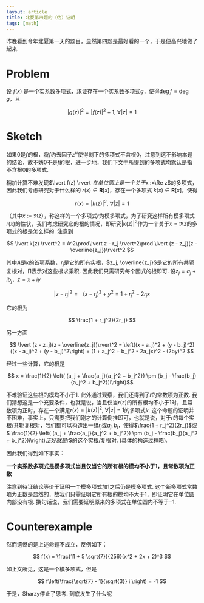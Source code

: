 ```yaml
---
layout: article
title: 北夏第四题的（伪）证明
tags: [math]
---
```



昨晚看到今年北夏第一天的题目，显然第四题是最好看的一个，于是便高兴地做了起来. 

# Problem
设 $f(x)$ 是一个实系数多项式，求证存在一个实系数多项式$g$，使得$\deg f = \deg g$，且

$$
\lvert g(z) \rvert^2 = \lvert f(z) \rvert^2 + 1,\ \forall \lvert z \rvert = 1
$$

# Sketch

如果0是$f$的根，将$f$约去因子$z^u$使得剩下的多项式不含根0，注意到这不影响本题的结论，故不妨0不是$f$的根，进一步地，我们下文中所提到的多项式均默认是指不含根0的多项式. 

稍加计算不难发现$\lvert f(z) \rvert $在单位圆上是一个关于$x :=\Re z$的多项式，因此我们考虑研究对于什么样的 $r(x) \in \mathbf{R}[x]$，存在一个多项式 $k(x) \in \mathbf{R}[x]$，使得

$$
r(x) = \lvert k(z) \rvert^2,\ \forall \lvert z \rvert = 1
$$

（其中$x := \Re z$），称这样的一个多项式$r$为模多项式，为了研究这样所有模多项式$r(x)$的性状，我们考虑研究它的根的情况，即研究$\lvert k(z)\rvert^2$作为一个关于$x = \Re z$的多项式的根是怎么样的. 注意到

$$
\lvert k(z) \rvert^2 = A^2\prod\lvert z - r_j \rvert^2\prod \lvert (z - z_j)(z - \overline{z_j})\rvert^2
$$

其中$A$是$k$的首项系数，$r_j$是它的所有实根，$z_j, \overline{z_j}$是它的所有共轭复根对，$\prod$表示对这些根求乘积. 因此我们只需研究每个因式的根即可. 设$z_j = a_j + i b_j$，$z = x + iy$

$$
\lvert z - r_j \rvert^2 = （x - r_j)^2 + y^2 = 1 + r_j^2 - 2r_jx
$$

它的根为

$$
\frac{1 + r_j^2}{2r_j}
$$

另一方面

$$
\lvert (z - z_j)(z - \overline{z_j})\rvert^2 = \left((x - a_j)^2 + (y - b_j)^2)((x - a_j)^2 + (y - b_j)^2\right) = (1 + a_j^2 + b_j^2 - 2a_jx)^2 - (2by)^2
$$

经过一些计算，它的根是

$$ x = \frac{1}{2} \left( (a_j + \frac{a_j}{a_j^2 + b_j^2}) \pm (b_j - \frac{b_j}{a_j^2 + b_j^2})i\right)$$

不难验证这些根的模均不小于1. 此外通过观察，我们还得到了$r$的常数项为正数. 我们猜想这是一个充要条件，也就是说，当且仅当$r(z)$的所有根均不小于1时，且常数项为正时，存在一个满足$r(x) = \lvert k(z) \rvert^2,\ \forall \lvert z \rvert = 1$的多项式$k$. 这个命题的证明并不困难，事实上，只需要把我们刚才的计算倒推即可，也就是说，对于$r$的每个实根/共轭复根对，我们都可以构造出一组$r_j$或$a_j, b_j$，使得$\frac{1 + r_j^2}{2r_j}$或$ \frac{1}{2} \left( (a_j + \frac{a_j}{a_j^2 + b_j^2}) \pm (b_j - \frac{b_j}{a_j^2 + b_j^2})i\right)$正好就是$r$的这个实根/复根对. (具体的构造过程略). 

因此我们得到如下事实：

**一个实系数多项式是模多项式当且仅当它的所有根的模均不小于1，且常数项为正数**

注意到待证结论等价于证明一个模多项式加1之后仍是模多项式. 这个新多项式常数项为正数是显然的，故我们只需证明它所有根的模均不大于1，即证明它在单位圆内部没有根. 换句话说，我们需要证明原来的多项式在单位圆内不等于$-1$.

# Counterexample
然而遗憾的是上述命题不成立，反例如下：

$$
f(x) = \frac{11 + 5 \sqrt{7}}{256}(x^2 + 2x + 2)^3
$$

如上文所见，这是一个模多项式，但是

$$
f\left(\frac{\sqrt{7} - 1}{\sqrt{3}} i \right) = -1
$$

于是，Sharzy停止了思考. 到底发生了什么呢
